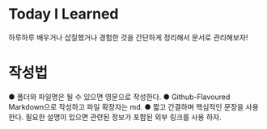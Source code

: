 # Today I Learned
하루하루 배우거나 삽질했거나 경험한 것을 간단하게 정리해서 문서로 관리해보자!

# 작성법
● 폴더와 파일명은 될 수 있으면 영문으로 작성한다.
● Github-Flavoured Markdown으로 작성하고 파일 확장자는 md.
● 짧고 간결하며 핵심적인 문장을 사용한다. 필요한 설명이 있으면 관련된 정보가 포함된 외부 링크를 사용 하자.
